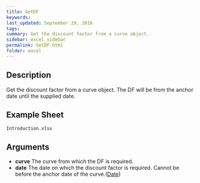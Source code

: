 ```yaml
---
title: GetDF
keywords:
last_updated: September 29, 2016
tags:
summary: Get the discount factor from a curve object.
sidebar: excel_sidebar
permalink: GetDF.html
folder: excel
---
```


## Description
Get the discount factor from a curve object.  The DF will be from the anchor date until the supplied date.

<!--HUMAN EDIT START-->

<!--## Details-->

<!--HUMAN EDIT END-->

## Example Sheet

    Introduction.xlsx

## Arguments

* **curve** The curve from which the DF is required.
* **date** The date on which the discount factor is required.  Cannot be before the anchor date of the curve.([Date](Date.html))

<!--HUMAN EDIT START-->

<!--## Validation-->

<!--HUMAN EDIT END-->

